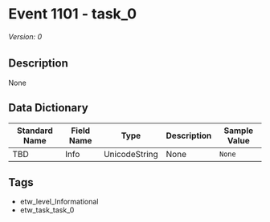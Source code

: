# Event 1101 - task_0
###### Version: 0

## Description
None

## Data Dictionary
|Standard Name|Field Name|Type|Description|Sample Value|
|---|---|---|---|---|
|TBD|Info|UnicodeString|None|`None`|

## Tags
* etw_level_Informational
* etw_task_task_0